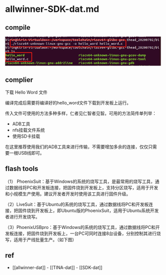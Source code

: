 
# allwinner-SDK-dat.md

## compile

![](2025-07-15-01-47-37.png)



## complier 

下载 Hello Word 文件

编译完成后需要将编译好的hello_word文件下载到开发板上运行。

传入文件可使用的方法多种多样，仁者见仁智者见智。可用的方法简传单列举：

- ADB工具
- nfs挂载文件系统
- 使用SD卡挂载

在这里推荐使用我们的ADB工具来进行传输，不需要增加多余的连接，仅仅只需要一根USB线即可。


## flash tools

（1） PhoenixSuit：基于Windows的系统的烧写工具，是最常用的烧写工具，通过数据线将PC和开发板连接，把固件烧到开发板上，支持分区烧写，适用于开发和小规模生产使用。建议开发者开发时使用该工具进行固件升级。

（2）LiveSuit：基于Ubuntu的系统的烧写工具，通过数据线将PC和开发板连接，把固件烧到开发板上，即Ubuntu版的PhoenixSuit，适用于Ubuntu系统开发者进行开发烧写。

（3）PhoenixUSBpro：基于Windows的系统的烧写工具，通过数据线将PC和开发板连接，把固件烧到开发板上，一台PC可同时连接8台设备，分别控制其进行烧写，适用于产线批量生产。（如下图）






## ref 

- [[allwinner-dat]] - [[TINA-dat]] - [[SDK-dat]]